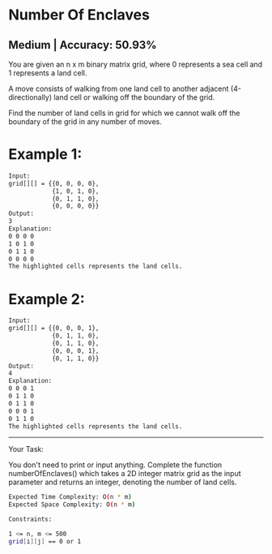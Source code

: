 # Number Of Enclaves
## Medium  |  Accuracy: 50.93%

<p>You are given an n x m binary matrix grid, where 0 represents a sea cell and 1 represents a land cell.</p>
<p>A move consists of walking from one land cell to another adjacent (4-directionally) land cell or walking off the boundary of the grid.</p>
<p>Find the number of land cells in grid for which we cannot walk off the boundary of the grid in any number of moves.</p>

# Example 1:

```bash
Input:
grid[][] = {{0, 0, 0, 0},
            {1, 0, 1, 0},
            {0, 1, 1, 0},
            {0, 0, 0, 0}}
Output:
3
Explanation:
0 0 0 0
1 0 1 0
0 1 1 0
0 0 0 0
The highlighted cells represents the land cells.
```


# Example 2:

```bash
Input:
grid[][] = {{0, 0, 0, 1},
            {0, 1, 1, 0},
            {0, 1, 1, 0},
            {0, 0, 0, 1},
            {0, 1, 1, 0}}
Output:
4
Explanation:
0 0 0 1
0 1 1 0
0 1 1 0
0 0 0 1
0 1 1 0
The highlighted cells represents the land cells.
```

<hr>

<span>Your Task:</span>
<p>You don't need to print or input anything. Complete the function numberOfEnclaves() which takes a 2D integer matrix grid as the input parameter and returns an integer, denoting the number of land cells.</p>

```bash
Expected Time Complexity: O(n * m)
Expected Space Complexity: O(n * m)

Constraints:

1 <= n, m <= 500
grid[i][j] == 0 or 1
```

